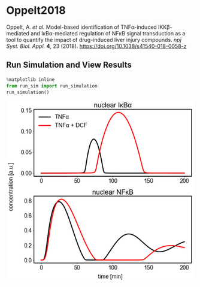 # Oppelt2018
Oppelt, A. *et al.* Model-based identification of TNFα-induced IKKβ-mediated and IκBα-mediated regulation of NFκB signal transduction as a tool to quantify the impact of drug-induced liver injury compounds. *npj Syst. Biol. Appl.* **4**, 23 (2018). https://doi.org/10.1038/s41540-018-0058-z

## Run Simulation and View Results
```python
%matplotlib inline
from run_sim import run_simulation
run_simulation()
```
![nuclear_IkBa_NFkB](nuclear_IkBa_NFkB.png)